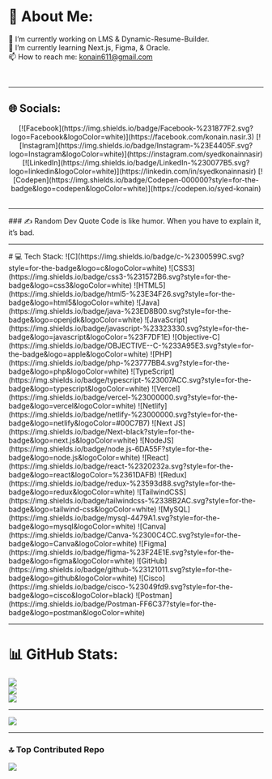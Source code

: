 # 💫 About Me:
🔭 I’m currently working on LMS & Dynamic-Resume-Builder.<br>🌱 I’m currently learning Next.js, Figma, & Oracle.<br>📫 How to reach me: konain611@gmail.com

<br><hr>
## 🌐 Socials:
<div style="text-align: center;">
[![Facebook](https://img.shields.io/badge/Facebook-%231877F2.svg?logo=Facebook&logoColor=white)](https://facebook.com/konain.nasir.3) [![Instagram](https://img.shields.io/badge/Instagram-%23E4405F.svg?logo=Instagram&logoColor=white)](https://instagram.com/syedkonainnasir) [![LinkedIn](https://img.shields.io/badge/LinkedIn-%230077B5.svg?logo=linkedin&logoColor=white)](https://linkedin.com/in/syedkonainnasir) [![Codepen](https://img.shields.io/badge/Codepen-000000?style=for-the-badge&logo=codepen&logoColor=white)](https://codepen.io/syed-konain) 
  </div>
<br><hr>
### ✍️ Random Dev Quote  
Code is like humor. When you have to explain it, it’s bad.</hr>
<br><hr>
# 💻 Tech Stack:
![C](https://img.shields.io/badge/c-%2300599C.svg?style=for-the-badge&logo=c&logoColor=white) ![CSS3](https://img.shields.io/badge/css3-%231572B6.svg?style=for-the-badge&logo=css3&logoColor=white) ![HTML5](https://img.shields.io/badge/html5-%23E34F26.svg?style=for-the-badge&logo=html5&logoColor=white) ![Java](https://img.shields.io/badge/java-%23ED8B00.svg?style=for-the-badge&logo=openjdk&logoColor=white) ![JavaScript](https://img.shields.io/badge/javascript-%23323330.svg?style=for-the-badge&logo=javascript&logoColor=%23F7DF1E) ![Objective-C](https://img.shields.io/badge/OBJECTIVE--C-%233A95E3.svg?style=for-the-badge&logo=apple&logoColor=white) ![PHP](https://img.shields.io/badge/php-%23777BB4.svg?style=for-the-badge&logo=php&logoColor=white) ![TypeScript](https://img.shields.io/badge/typescript-%23007ACC.svg?style=for-the-badge&logo=typescript&logoColor=white) ![Vercel](https://img.shields.io/badge/vercel-%23000000.svg?style=for-the-badge&logo=vercel&logoColor=white) ![Netlify](https://img.shields.io/badge/netlify-%23000000.svg?style=for-the-badge&logo=netlify&logoColor=#00C7B7) ![Next JS](https://img.shields.io/badge/Next-black?style=for-the-badge&logo=next.js&logoColor=white) ![NodeJS](https://img.shields.io/badge/node.js-6DA55F?style=for-the-badge&logo=node.js&logoColor=white) ![React](https://img.shields.io/badge/react-%2320232a.svg?style=for-the-badge&logo=react&logoColor=%2361DAFB) ![Redux](https://img.shields.io/badge/redux-%23593d88.svg?style=for-the-badge&logo=redux&logoColor=white) ![TailwindCSS](https://img.shields.io/badge/tailwindcss-%2338B2AC.svg?style=for-the-badge&logo=tailwind-css&logoColor=white) ![MySQL](https://img.shields.io/badge/mysql-4479A1.svg?style=for-the-badge&logo=mysql&logoColor=white) ![Canva](https://img.shields.io/badge/Canva-%2300C4CC.svg?style=for-the-badge&logo=Canva&logoColor=white) ![Figma](https://img.shields.io/badge/figma-%23F24E1E.svg?style=for-the-badge&logo=figma&logoColor=white) ![GitHub](https://img.shields.io/badge/github-%23121011.svg?style=for-the-badge&logo=github&logoColor=white) ![Cisco](https://img.shields.io/badge/cisco-%23049fd9.svg?style=for-the-badge&logo=cisco&logoColor=black) ![Postman](https://img.shields.io/badge/Postman-FF6C37?style=for-the-badge&logo=postman&logoColor=white)
<br><hr>

# 📊 GitHub Stats:
![](https://github-readme-stats.vercel.app/api?username=konain611&theme=dark&hide_border=false&include_all_commits=true&count_private=true)<br/>
![](https://github-readme-streak-stats.herokuapp.com/?user=konain611&theme=dark&hide_border=false)<br/>
![](https://github-readme-stats.vercel.app/api/top-langs/?username=konain611&theme=dark&hide_border=false&include_all_commits=true&count_private=true&layout=compact)
<br><hr>
[![](https://visitcount.itsvg.in/api?id=konain611&icon=3&color=6)](https://visitcount.itsvg.in)
<br><hr>
### 🔝 Top Contributed Repo
![](https://github-contributor-stats.vercel.app/api?username=konain611&limit=5&theme=dark&combine_all_yearly_contributions=true)



